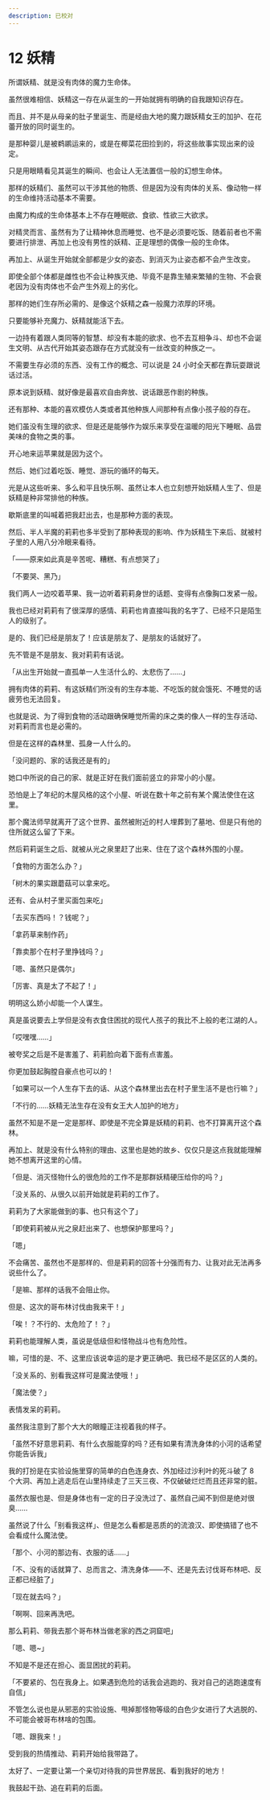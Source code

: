 ```yaml
---
description: 已校对
---
```


# 12 妖精

所谓妖精、就是没有肉体的魔力生命体。

虽然很难相信、妖精这一存在从诞生的一开始就拥有明确的自我跟知识存在。

而且、并不是从母亲的肚子里诞生、而是经由大地的魔力跟妖精女王的加护、在花蕾开放的同时诞生的。

是那种婴儿是被鹈鹕运来的，或是在椰菜花田捡到的，将这些故事实现出来的设定。

只是用眼睛看见其诞生的瞬间、也会让人无法置信一般的幻想生命体。

那样的妖精们、虽然可以干涉其他的物质、但是因为没有肉体的关系、像动物一样的生命维持活动基本不需要。

由魔力构成的生命体基本上不存在睡眠欲、食欲、性欲三大欲求。

对精灵而言、虽然有为了让精神休息而睡觉、也不是必须要吃饭、随着前者也不需要进行排泄、再加上也没有男性的妖精、正是理想的偶像一般的生命体。

再加上、从诞生开始就全部都是少女的姿态、到消灭为止姿态都不会产生改变。

即使全部个体都是雌性也不会让种族灭绝、毕竟不是靠生殖来繁殖的生物、不会衰老因为没有肉体也不会产生外观上的劣化。

那样的她们生存所必需的、是像这个妖精之森一般魔力浓厚的环境。

只要能够补充魔力、妖精就能活下去。

一边持有着跟人类同等的智慧、却没有本能的欲求、也不去互相争斗、却也不会诞生文明、从古代开始其姿态跟存在方式就没有一丝改变的种族之一。

不需要生存必须的东西、没有工作的概念、可以说是 24 小时全天都在靠玩耍跟说话过活。

原本说到妖精、就好像是最喜欢自由奔放、说话跟恶作剧的种族。

还有那种、本能的喜欢模仿人类或者其他种族人间那种有点像小孩子般的存在。

她们虽没有生理的欲求、但是还是能够作为娱乐来享受在温暖的阳光下睡眠、品尝美味的食物之类的事。

开心地来运苹果就是因为这个。

然后、她们过着吃饭、睡觉、游玩的循环的每天。

光是从这些听来、多么和平且快乐啊、虽然让本人也立刻想开始妖精人生了、但是妖精是种非常排他的种族。

歇斯底里的叫喊着把我赶出去，也是那种方面的表现。

然后、半人半魔的莉莉也多半受到了那种表现的影响、作为妖精生下来后、就被村子里的人用八分冷眼来看待。

「――原来如此真是辛苦呢、糟糕、有点想哭了」

「不要哭、黑乃」

我们两人一边咬着苹果、我一边听着莉莉身世的话题、变得有点像胸口发紧一般。

我也已经对莉莉有了很深厚的感情、莉莉也肯直接叫我的名字了、已经不只是陌生人的级别了。

是的、我们已经是朋友了！应该是朋友了、是朋友的话就好了。

先不管是不是朋友、我对莉莉有话说。

「从出生开始就一直孤单一人生活什么的、太悲伤了……」

拥有肉体的莉莉、有这妖精们所没有的生存本能、不吃饭的就会饿死、不睡觉的话疲劳也无法回复。

也就是说、为了得到食物的活动跟确保睡觉所需的床之类的像人一样的生存活动、对莉莉而言也是必需的。

但是在这样的森林里、孤身一人什么的。

「没问题的、家的话我还是有的」

她口中所说的自己的家、就是正好在我们面前竖立的非常小的小屋。

恐怕是上了年纪的木屋风格的这个小屋、听说在数十年之前有某个魔法使住在这里。

那个魔法师早就离开了这个世界、虽然被附近的村人埋葬到了墓地、但是只有他的住所就这么留了下来。

然后莉莉诞生之后、就被从光之泉里赶了出来、住在了这个森林外围的小屋。

「食物的方面怎么办？」

「树木的果实跟蘑菇可以拿来吃。

还有、会从村子里买面包来吃」

「去买东西吗！？钱呢？」

「拿药草来制作药」

「靠卖那个在村子里挣钱吗？」

「嗯、虽然只是偶尔」

「厉害、真是太了不起了！」

明明这么娇小却能一个人谋生。

真是虽说要去上学但是没有衣食住困扰的现代人孩子的我比不上般的老江湖的人。

「哎嘿嘿……」

被夸奖之后是不是害羞了、莉莉脸向着下面有点害羞。

你更加鼓起胸膛自豪点也可以的！

「如果可以一个人生存下去的话、从这个森林里出去在村子里生活不是也行嘛？」

「不行的……妖精无法生存在没有女王大人加护的地方」

虽然不知是不是一定是那样、即使是不完全算是妖精的莉莉、也不打算离开这个森林。

再加上、就是没有什么特别的理由、这里也是她的故乡、仅仅只是这点我就能理解她不想离开这里的心情。

「但是、消灭怪物什么的很危险的工作不是那群妖精硬压给你的吗？」

「没关系的、从很久以前开始就是莉莉的工作了。

莉莉为了大家能做到的事、也只有这个了」

「即使莉莉被从光之泉赶出来了、也想保护那里吗？」

「嗯」

不会痛苦、虽然也不是那样的、但是莉莉的回答十分强而有力、让我对此无法再多说些什么了。

「是嘛、那样的话我不会阻止你。

但是、这次的哥布林讨伐由我来干！」

「唉！？不行的、太危险了！？」

莉莉也能理解人类，虽说是低级但和怪物战斗也有危险性。

嘛，可惜的是、不、这里应该说幸运的是才更正确吧、我已经不是区区的人类的。

「没关系的、别看我这样可是魔法使哦！」

「魔法使？」

表情发呆的莉莉。

虽然我注意到了那个大大的眼瞳正注视着我的样子。

「虽然不好意思莉莉、有什么衣服能穿的吗？还有如果有清洗身体的小河的话希望你能告诉我」

我的打扮是在实验设施里穿的简单的白色连身衣、外加经过沙利叶的死斗破了 8 个大洞、再加上逃走后在山里持续走了三天三夜、不仅破破烂烂而且还非常的脏。

虽然衣服也是、但是身体也有一定的日子没洗过了、虽然自己闻不到但是绝对很臭……

虽然说了什么「别看我这样」、但是怎么看都是恶质的的流浪汉、即使搞错了也不会看成什么魔法使。

「那个、小河的那边有、衣服的话……」

「不、没有的话就算了、总而言之、清洗身体――不、还是先去讨伐哥布林吧、反正都已经脏了」

「现在就去吗？」

「啊啊、回来再洗吧。

那么莉莉、带我去那个哥布林当做老家的西之洞窟吧」

「嗯、嗯~」

不知是不是还在担心、面显困扰的莉莉。

「不要紧的、包在我身上。如果遇到危险的话我会逃跑的、我对自己的逃跑速度有自信」

不管怎么说也是从邪恶的实验设施、甩掉那怪物等级的白色少女进行了大逃脱的、不可能会被哥布林啥的包围。

「嗯、跟我来！」

受到我的热情推动、莉莉开始给我带路了。

太好了、一定要让第一个亲切对待我的异世界居民、看到我好的地方！

我鼓起干劲、追在莉莉的后面。
